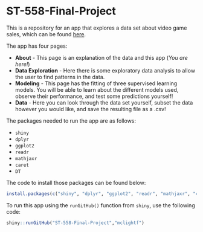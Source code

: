 # ST-558-Final-Project

This is a repository for an app that explores a data set about video game sales, which can be found [here](https://www.kaggle.com/datasets/gregorut/videogamesales).

The app has four pages:

- **About** - This page is an explanation of the data and this app (*You are here!*)
- **Data Exploration** - Here there is some exploratory data analysis to allow the user to find patterns in the data.
- **Modeling** - This page has the fitting of three supervised learning models. You will be able to learn about the different models used, observe their performance, and test some predictions yourself!
- **Data** - Here you can look through the data set yourself, subset the data however you would like, and save the resulting file as a .csv!

The packages needed to run the app are as follows:

- `shiny`
- `dplyr`
- `ggplot2`
- `readr`
- `mathjaxr`
- `caret`
- `DT`

The code to install those packages can be found below:

``` r
install.packages(c("shiny", "dplyr", "ggplot2", "readr", "mathjaxr", "caret", "DT"))
```

To run this app using the `runGitHub()` function from `shiny`, use the following code:

``` r
shiny::runGitHub("ST-558-Final-Project","mclightf")
```
